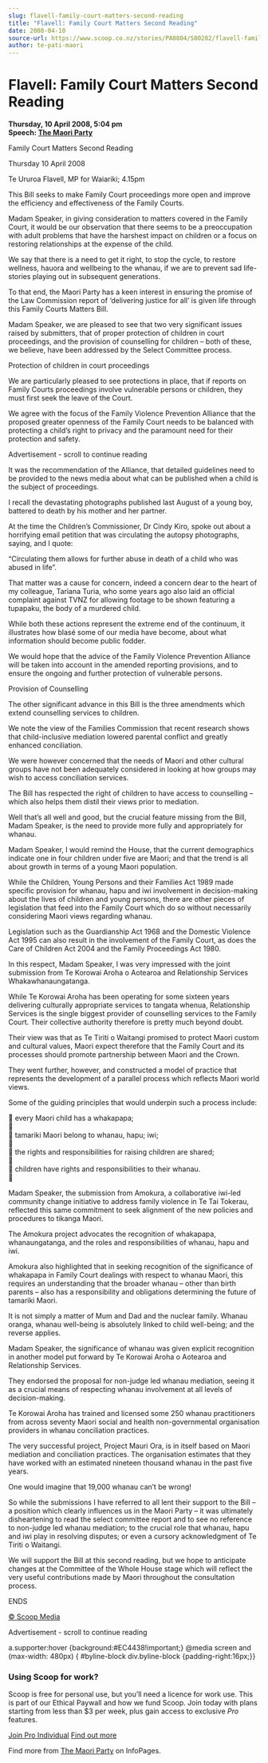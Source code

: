```yaml
---
slug: flavell-family-court-matters-second-reading
title: "Flavell: Family Court Matters Second Reading"
date: 2008-04-10
source-url: https://www.scoop.co.nz/stories/PA0804/S00282/flavell-family-court-matters-second-reading.htm
author: te-pati-maori
---
```

Flavell: Family Court Matters Second Reading
============================================

**Thursday, 10 April 2008, 5:04 pm**  
**Speech: [The Maori Party](https://info.scoop.co.nz/The_Maori_Party)**

Family Court Matters Second Reading

Thursday 10 April 2008

Te Ururoa Flavell, MP for Waiariki; 4.15pm

This Bill seeks to make Family Court proceedings more open and improve the efficiency and effectiveness of the Family Courts.

Madam Speaker, in giving consideration to matters covered in the Family Court, it would be our observation that there seems to be a preoccupation with adult problems that have the harshest impact on children or a focus on restoring relationships at the expense of the child.

We say that there is a need to get it right, to stop the cycle, to restore wellness, hauora and wellbeing to the whanau, if we are to prevent sad life-stories playing out in subsequent generations.

To that end, the Maori Party has a keen interest in ensuring the promise of the Law Commission report of ‘delivering justice for all’ is given life through this Family Courts Matters Bill.

Madam Speaker, we are pleased to see that two very significant issues raised by submitters, that of proper protection of children in court proceedings, and the provision of counselling for children – both of these, we believe, have been addressed by the Select Committee process.

Protection of children in court proceedings

We are particularly pleased to see protections in place, that if reports on Family Courts proceedings involve vulnerable persons or children, they must first seek the leave of the Court.

We agree with the focus of the Family Violence Prevention Alliance that the proposed greater openness of the Family Court needs to be balanced with protecting a child’s right to privacy and the paramount need for their protection and safety.

Advertisement - scroll to continue reading





It was the recommendation of the Alliance, that detailed guidelines need to be provided to the news media about what can be published when a child is the subject of proceedings.

I recall the devastating photographs published last August of a young boy, battered to death by his mother and her partner.

At the time the Children’s Commissioner, Dr Cindy Kiro, spoke out about a horrifying email petition that was circulating the autopsy photographs, saying, and I quote:

“Circulating them allows for further abuse in death of a child who was abused in life”.

That matter was a cause for concern, indeed a concern dear to the heart of my colleague, Tariana Turia, who some years ago also laid an official complaint against TVNZ for allowing footage to be shown featuring a tupapaku, the body of a murdered child.

While both these actions represent the extreme end of the continuum, it illustrates how blasé some of our media have become, about what information should become public fodder.

We would hope that the advice of the Family Violence Prevention Alliance will be taken into account in the amended reporting provisions, and to ensure the ongoing and further protection of vulnerable persons.

Provision of Counselling

The other significant advance in this Bill is the three amendments which extend counselling services to children.

We note the view of the Families Commission that recent research shows that child-inclusive mediation lowered parental conflict and greatly enhanced conciliation.

We were however concerned that the needs of Maori and other cultural groups have not been adequately considered in looking at how groups may wish to access conciliation services.

The Bill has respected the right of children to have access to counselling – which also helps them distil their views prior to mediation.

Well that’s all well and good, but the crucial feature missing from the Bill, Madam Speaker, is the need to provide more fully and appropriately for whanau.

Madam Speaker, I would remind the House, that the current demographics indicate one in four children under five are Maori; and that the trend is all about growth in terms of a young Maori population.

While the Children, Young Persons and their Families Act 1989 made specific provision for whanau, hapu and iwi involvement in decision-making about the lives of children and young persons, there are other pieces of legislation that feed into the Family Court which do so without necessarily considering Maori views regarding whanau.

Legislation such as the Guardianship Act 1968 and the Domestic Violence Act 1995 can also result in the involvement of the Family Court, as does the Care of Children Act 2004 and the Family Proceedings Act 1980.

In this respect, Madam Speaker, I was very impressed with the joint submission from Te Korowai Aroha o Aotearoa and Relationship Services Whakawhanaungatanga.

While Te Korowai Aroha has been operating for some sixteen years delivering culturally appropriate services to tangata whenua, Relationship Services is the single biggest provider of counselling services to the Family Court. Their collective authority therefore is pretty much beyond doubt.

Their view was that as Te Tiriti o Waitangi promised to protect Maori custom and cultural values, Maori expect therefore that the Family Court and its processes should promote partnership between Maori and the Crown.

They went further, however, and constructed a model of practice that represents the development of a parallel process which reflects Maori world views.

Some of the guiding principles that would underpin such a process include:

 every Maori child has a whakapapa;  
  
 tamariki Maori belong to whanau, hapu; iwi;  
  
 the rights and responsibilities for raising children are shared;  
  
 children have rights and responsibilities to their whanau.  


  
Madam Speaker, the submission from Amokura, a collaborative iwi-led community change initiative to address family violence in Te Tai Tokerau, reflected this same commitment to seek alignment of the new policies and procedures to tikanga Maori.

The Amokura project advocates the recognition of whakapapa, whanaungatanga, and the roles and responsibilities of whanau, hapu and iwi.

Amokura also highlighted that in seeking recognition of the significance of whakapapa in Family Court dealings with respect to whanau Maori, this requires an understanding that the broader whanau – other than birth parents – also has a responsibility and obligations determining the future of tamariki Maori.

It is not simply a matter of Mum and Dad and the nuclear family. Whanau oranga, whanau well-being is absolutely linked to child well-being; and the reverse applies.

Madam Speaker, the significance of whanau was given explicit recognition in another model put forward by Te Korowai Aroha o Aotearoa and Relationship Services.

They endorsed the proposal for non-judge led whanau mediation, seeing it as a crucial means of respecting whanau involvement at all levels of decision-making.

Te Korowai Aroha has trained and licensed some 250 whanau practitioners from across seventy Maori social and health non-governmental organisation providers in whanau conciliation practices.

The very successful project, Project Mauri Ora, is in itself based on Maori mediation and conciliation practices. The organisation estimates that they have worked with an estimated nineteen thousand whanau in the past five years.

One would imagine that 19,000 whanau can’t be wrong!

So while the submissions I have referred to all lent their support to the Bill – a position which clearly influences us in the Maori Party – it was ultimately disheartening to read the select committee report and to see no reference to non-judge led whanau mediation; to the crucial role that whanau, hapu and iwi play in resolving disputes; or even a cursory acknowledgment of Te Tiriti o Waitangi.

We will support the Bill at this second reading, but we hope to anticipate changes at the Committee of the Whole House stage which will reflect the very useful contributions made by Maori throughout the consultation process.

  
ENDS

[© Scoop Media](http://www.scoop.co.nz/about/terms.html)  

Advertisement - scroll to continue reading



a.supporter:hover {background:#EC4438!important;} @media screen and (max-width: 480px) { #byline-block div.byline-block {padding-right:16px;}}

### Using Scoop for work?

Scoop is free for personal use, but you’ll need a licence for work use. This is part of our Ethical Paywall and how we fund Scoop. Join today with plans starting from less than $3 per week, plus gain access to exclusive _Pro_ features.  
  
[Join Pro Individual](https://pro.scoop.co.nz/Individual/?from=ProIn24) [Find out more](https://pro.scoop.co.nz/using-scoop-for-work/?from=ProIn24)

Find more from [The Maori Party](https://info.scoop.co.nz/The_Maori_Party) on InfoPages.
